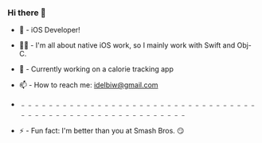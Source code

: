 ### Hi there 👋


- 📲 - iOS Developer!
- 🧑‍💻 - I'm all about native iOS work, so I mainly work with Swift and Obj-C.
- 🔭 - Currently working on a calorie tracking app
- 📫 - How to reach me: idelbiw@gmail.com

- ﹣﹣﹣﹣﹣﹣﹣﹣﹣﹣﹣﹣﹣﹣﹣﹣﹣﹣﹣﹣﹣﹣﹣﹣﹣﹣﹣﹣﹣﹣﹣﹣﹣﹣﹣﹣﹣﹣﹣﹣﹣﹣﹣﹣﹣﹣﹣﹣﹣﹣﹣﹣﹣﹣﹣﹣﹣﹣

- ⚡ - Fun fact: I'm better than you at Smash Bros. 😏
